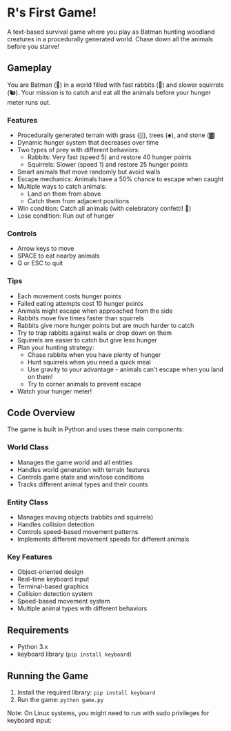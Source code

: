 # R's First Game!

A text-based survival game where you play as Batman hunting woodland creatures in a procedurally generated world. Chase down all the animals before you starve!

## Gameplay

You are Batman (🦇) in a world filled with fast rabbits (🐰) and slower squirrels (🐿️). Your mission is to catch and eat all the animals before your hunger meter runs out.

### Features
- Procedurally generated terrain with grass (▒), trees (♣), and stone (▓)
- Dynamic hunger system that decreases over time
- Two types of prey with different behaviors:
  - Rabbits: Very fast (speed 5) and restore 40 hunger points
  - Squirrels: Slower (speed 1) and restore 25 hunger points
- Smart animals that move randomly but avoid walls
- Escape mechanics: Animals have a 50% chance to escape when caught
- Multiple ways to catch animals:
  - Land on them from above
  - Catch them from adjacent positions
- Win condition: Catch all animals (with celebratory confetti! 🎉)
- Lose condition: Run out of hunger

### Controls
- Arrow keys to move
- SPACE to eat nearby animals
- Q or ESC to quit

### Tips
- Each movement costs hunger points
- Failed eating attempts cost 10 hunger points
- Animals might escape when approached from the side
- Rabbits move five times faster than squirrels
- Rabbits give more hunger points but are much harder to catch
- Try to trap rabbits against walls or drop down on them
- Squirrels are easier to catch but give less hunger
- Plan your hunting strategy:
  - Chase rabbits when you have plenty of hunger
  - Hunt squirrels when you need a quick meal
  - Use gravity to your advantage - animals can't escape when you land on them!
  - Try to corner animals to prevent escape
- Watch your hunger meter!

## Code Overview

The game is built in Python and uses these main components:

### World Class
- Manages the game world and all entities
- Handles world generation with terrain features
- Controls game state and win/lose conditions
- Tracks different animal types and their counts

### Entity Class
- Manages moving objects (rabbits and squirrels)
- Handles collision detection
- Controls speed-based movement patterns
- Implements different movement speeds for different animals

### Key Features
- Object-oriented design
- Real-time keyboard input
- Terminal-based graphics
- Collision detection system
- Speed-based movement system
- Multiple animal types with different behaviors

## Requirements
- Python 3.x
- keyboard library (`pip install keyboard`)

## Running the Game
1. Install the required library: `pip install keyboard`
2. Run the game: `python game.py`

Note: On Linux systems, you might need to run with sudo privileges for keyboard input:
